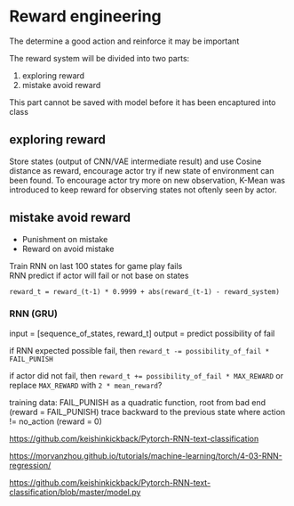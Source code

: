 # Reward engineering
The determine a good action and reinforce it may be important

The reward system will be divided into two parts:
1. exploring reward  
2. mistake avoid reward

This part cannot be saved with model before it has been encaptured into class

## exploring reward
Store states (output of CNN/VAE intermediate result) and use Cosine distance as reward, encourage actor try if new state of environment can been found. To encourage actor try more on new observation, K-Mean was introduced to keep reward for observing states not oftenly seen by actor.

## mistake avoid reward
- Punishment on mistake  
- Reward on avoid mistake  

Train RNN on last 100 states for game play fails  
RNN predict if actor will fail or not base on states  

```
reward_t = reward_(t-1) * 0.9999 + abs(reward_(t-1) - reward_system)
```

### RNN (GRU)
input = [sequence_of_states, reward_t]
output = predict possibility of fail

if RNN expected possible fail, then `reward_t -= possibility_of_fail * FAIL_PUNISH`

if actor did not fail, then `reward_t += possibility_of_fail * MAX_REWARD` or replace `MAX_REWARD` with `2 * mean_reward`?

training data: FAIL_PUNISH as a quadratic function, root from bad end (reward = FAIL_PUNISH) trace backward to the previous state where action != no_action (reward = 0)

https://github.com/keishinkickback/Pytorch-RNN-text-classification

https://morvanzhou.github.io/tutorials/machine-learning/torch/4-03-RNN-regression/

https://github.com/keishinkickback/Pytorch-RNN-text-classification/blob/master/model.py

